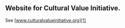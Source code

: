 ## Website for Cultural Value Initiative.

See [www.culturalvalueinitiative.org][1]

[1]: https://www.culturalvalueinitiative.org

